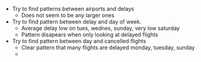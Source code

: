 - Try to find patterns between airports and delays
  - Does not seem to be any larger ones
- Try to find pattern between delay and day of week.
  - Average delay low on tues, wednes, sunday, very low saturday
  - Pattern disapears when only looking at delayed flights
- Try to find pattern between day and cancelled flights
  - Clear pattern that many flights are delayed monday, tuesday, sunday
  - 
